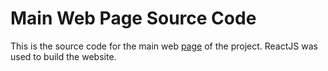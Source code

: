 # Main Web Page Source Code
This is the source code for the main web [page](https://peerrtc.github.io/) of the project. ReactJS was used to build the website.
